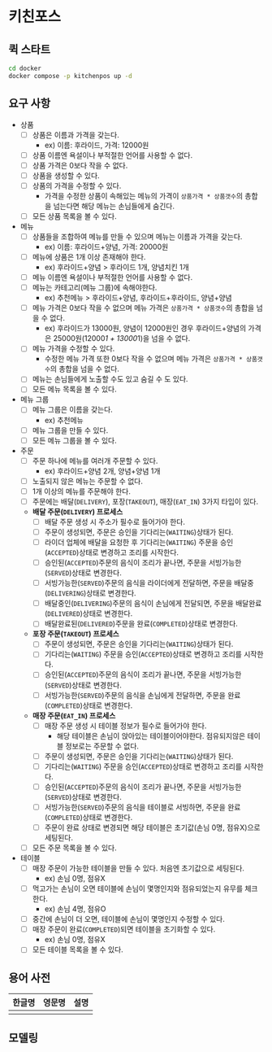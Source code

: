 # 키친포스

## 퀵 스타트

```sh
cd docker
docker compose -p kitchenpos up -d
```

## 요구 사항
- 상품
  - [ ] 상품은 이름과 가격을 갖는다. 
    - ex) 이름: 후라이드, 가격: 12000원
  - [ ] 상품 이름엔 욕설이나 부적절한 언어를 사용할 수 없다.
  - [ ] 상품 가격은 0보다 작을 수 없다.
  - [ ] 상품을 생성할 수 있다. 
  - [ ] 상품의 가격을 수정할 수 있다.
    - 가격을 수정한 상품이 속해있는 메뉴의 가격이 `상품가격 * 상품갯수`의 총합을 넘는다면 해당 메뉴는 손님들에게 숨긴다.
  - [ ] 모든 상품 목록을 볼 수 있다.
- 메뉴
  - [ ] 상품들을 조합하여 메뉴를 만들 수 있으며 메뉴는 이름과 가격을 갖는다. 
    - ex) 이름: 후라이드+양념, 가격: 20000원
  - [ ] 메뉴에 상품은 1개 이상 존재해야 한다. 
    - ex) 후라이드+양념 > 후라이드 1개, 양념치킨 1개
  - [ ] 메뉴 이름엔 욕설이나 부적절한 언어를 사용할 수 없다.
  - [ ] 메뉴는 카테고리(메뉴 그룹)에 속해야한다.
    - ex) 추천메뉴 > 후라이드+양념, 후라이드+후라이드, 양념+양념
  - [ ] 메뉴 가격은 0보다 작을 수 없으며 메뉴 가격은 `상품가격 * 상품갯수`의 총합을 넘을 수 없다. 
    - ex) 후라이드가 13000원, 양념이 12000원인 경우 후라이드+양념의 가격은 25000원(12000*1 + 13000*1)을 넘을 수 없다.
  - [ ] 메뉴 가격을 수정할 수 있다.
    - 수정한 메뉴 가격 또한 0보다 작을 수 없으며 메뉴 가격은 `상품가격 * 상품갯수`의 총합을 넘을 수 없다.
  - [ ] 메뉴는 손님들에게 노출할 수도 있고 숨길 수 도 있다.
  - [ ] 모든 메뉴 목록을 볼 수 있다.
- 메뉴 그룹
  - [ ] 메뉴 그룹은 이름을 갖는다.
    - ex) 추천메뉴
  - [ ] 메뉴 그룹을 만들 수 있다.
  - [ ] 모든 메뉴 그룹을 볼 수 있다.
- 주문
  - [ ] 주문 하나에 메뉴를 여러개 주문할 수 있다.
    - ex) 후라이드+양념 2개, 양념+양념 1개
  - [ ] 노출되지 않은 메뉴는 주문할 수 없다.
  - [ ] 1개 이상의 메뉴를 주문해야 한다.
  - [ ] 주문에는 배달(`DELIVERY`), 포장(`TAKEOUT`), 매장(`EAT_IN`) 3가지 타입이 있다.
  - **배달 주문(`DELIVERY`) 프로세스**
    - [ ] 배달 주문 생성 시 주소가 필수로 들어가야 한다.
    - [ ] 주문이 생성되면, 주문은 승인을 기다리는(`WAITING`)상태가 된다.
    - [ ] 라이더 업체에 배달을 요청한 후 기다리는(`WAITING`) 주문을 승인(`ACCEPTED`)상태로 변경하고 조리를 시작한다.
    - [ ] 승인된(`ACCEPTED`)주문의 음식이 조리가 끝나면, 주문을 서빙가능한(`SERVED`)상태로 변경한다.
    - [ ] 서빙가능한(`SERVED`)주문의 음식을 라이더에게 전달하면, 주문을 배달중(`DELIVERING`)상태로 변경한다.
    - [ ] 배달중인(`DELIVERING`)주문의 음식이 손님에게 전달되면, 주문을 배달완료(`DELIVERED`)상태로 변경한다.
    - [ ] 배달완료된(`DELIVERED`)주문을 완료(`COMPLETED`)상태로 변경한다.
  - **포장 주문(`TAKEOUT`) 프로세스**
    - [ ] 주문이 생성되면, 주문은 승인을 기다리는(`WAITING`)상태가 된다.
    - [ ] 기다리는(`WAITING`) 주문을 승인(`ACCEPTED`)상태로 변경하고 조리를 시작한다.
    - [ ] 승인된(`ACCEPTED`)주문의 음식이 조리가 끝나면, 주문을 서빙가능한(`SERVED`)상태로 변경한다.
    - [ ] 서빙가능한(`SERVED`)주문의 음식을 손님에게 전달하면, 주문을 완료(`COMPLETED`)상태로 변경한다.
  - **매장 주문(`EAT_IN`) 프로세스**
    - [ ] 매장 주문 생성 시 테이블 정보가 필수로 들어가야 한다.
      - 해당 테이블은 손님이 앉아있는 테이블이어야한다. 점유되지않은 테이블 정보로는 주문할 수 없다.
    - [ ] 주문이 생성되면, 주문은 승인을 기다리는(`WAITING`)상태가 된다.
    - [ ] 기다리는(`WAITING`) 주문을 승인(`ACCEPTED`)상태로 변경하고 조리를 시작한다.
    - [ ] 승인된(`ACCEPTED`)주문의 음식이 조리가 끝나면, 주문을 서빙가능한(`SERVED`)상태로 변경한다.
    - [ ] 서빙가능한(`SERVED`)주문의 음식을 테이블로 서빙하면, 주문을 완료(`COMPLETED`)상태로 변경한다.
    - [ ] 주문이 완료 상태로 변경되면 해당 테이블은 초기값(손님 0명, 점유X)으로 세팅된다. 
  - [ ] 모든 주문 목록을 볼 수 있다.
- 테이블
  - [ ] 매장 주문이 가능한 테이블을 만들 수 있다. 처음엔 초기값으로 세팅된다.
    - ex) 손님 0명, 점유X
  - [ ] 먹고가는 손님이 오면 테이블에 손님이 몇명인지와 점유되었는지 유무를 체크한다.
    - ex) 손님 4명, 점유O
  - [ ] 중간에 손님이 더 오면, 테이블에 손님이 몇명인지 수정할 수 있다.
  - [ ] 매장 주문이 완료(`COMPLETED`)되면 테이블을 초기화할 수 있다.
    - ex) 손님 0명, 점유X
  - [ ] 모든 테이블 목록을 볼 수 있다.

## 용어 사전

| 한글명 | 영문명 | 설명 |
| --- | --- | --- |
|  |  |  |

## 모델링
